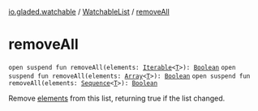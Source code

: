 [io.gladed.watchable](../index.md) / [WatchableList](index.md) / [removeAll](./remove-all.md)

# removeAll

`open suspend fun removeAll(elements: `[`Iterable`](https://kotlinlang.org/api/latest/jvm/stdlib/kotlin.collections/-iterable/index.html)`<`[`T`](index.md#T)`>): `[`Boolean`](https://kotlinlang.org/api/latest/jvm/stdlib/kotlin/-boolean/index.html)
`open suspend fun removeAll(elements: `[`Array`](https://kotlinlang.org/api/latest/jvm/stdlib/kotlin/-array/index.html)`<`[`T`](index.md#T)`>): `[`Boolean`](https://kotlinlang.org/api/latest/jvm/stdlib/kotlin/-boolean/index.html)
`open suspend fun removeAll(elements: `[`Sequence`](https://kotlinlang.org/api/latest/jvm/stdlib/kotlin.sequences/-sequence/index.html)`<`[`T`](index.md#T)`>): `[`Boolean`](https://kotlinlang.org/api/latest/jvm/stdlib/kotlin/-boolean/index.html)

Remove [elements](remove-all.md#io.gladed.watchable.WatchableList$removeAll(kotlin.collections.Iterable((io.gladed.watchable.WatchableList.T)))/elements) from this list, returning true if the list changed.

